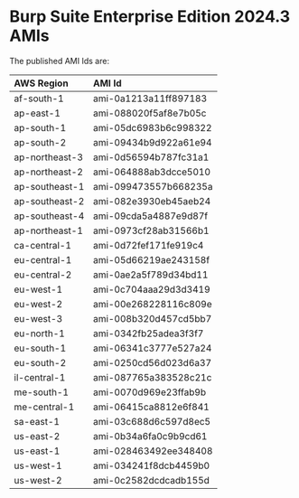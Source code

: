 # Burp Suite Enterprise Edition 2024.3 AMIs

The published AMI Ids are:

| AWS Region | AMI Id |
| :--------- | :----- |
| af-south-1 | ami-0a1213a11ff897183 |
| ap-east-1 | ami-088020f5af8e7b05c |
| ap-south-1 | ami-05dc6983b6c998322 |
| ap-south-2 | ami-09434b9d922a61e94 |
| ap-northeast-3 | ami-0d56594b787fc31a1 |
| ap-northeast-2 | ami-064888ab3dcce5010 |
| ap-southeast-1 | ami-099473557b668235a |
| ap-southeast-2 | ami-082e3930eb45aeb24 |
| ap-southeast-4 | ami-09cda5a4887e9d87f |
| ap-northeast-1 | ami-0973cf28ab31566b1 |
| ca-central-1 | ami-0d72fef171fe919c4 |
| eu-central-1 | ami-05d66219ae243158f |
| eu-central-2 | ami-0ae2a5f789d34bd11 |
| eu-west-1 | ami-0c704aaa29d3d3419 |
| eu-west-2 | ami-00e268228116c809e |
| eu-west-3 | ami-008b320d457cd5bb7 |
| eu-north-1 | ami-0342fb25adea3f3f7 |
| eu-south-1 | ami-06341c3777e527a24 |
| eu-south-2 | ami-0250cd56d023d6a37 |
| il-central-1 | ami-087765a383528c21c |
| me-south-1 | ami-0070d969e23ffab9b |
| me-central-1 | ami-06415ca8812e6f841 |
| sa-east-1 | ami-03c688d6c597d8ec5 |
| us-east-2 | ami-0b34a6fa0c9b9cd61 |
| us-east-1 | ami-028463492ee348408 |
| us-west-1 | ami-034241f8dcb4459b0 |
| us-west-2 | ami-0c2582dcdcadb155d |
